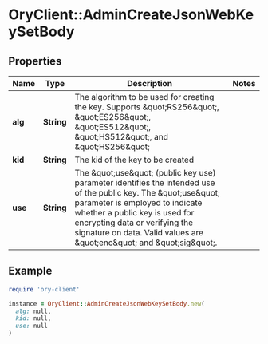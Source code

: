 # OryClient::AdminCreateJsonWebKeySetBody

## Properties

| Name | Type | Description | Notes |
| ---- | ---- | ----------- | ----- |
| **alg** | **String** | The algorithm to be used for creating the key. Supports \&quot;RS256\&quot;, \&quot;ES256\&quot;, \&quot;ES512\&quot;, \&quot;HS512\&quot;, and \&quot;HS256\&quot; |  |
| **kid** | **String** | The kid of the key to be created |  |
| **use** | **String** | The \&quot;use\&quot; (public key use) parameter identifies the intended use of the public key. The \&quot;use\&quot; parameter is employed to indicate whether a public key is used for encrypting data or verifying the signature on data. Valid values are \&quot;enc\&quot; and \&quot;sig\&quot;. |  |

## Example

```ruby
require 'ory-client'

instance = OryClient::AdminCreateJsonWebKeySetBody.new(
  alg: null,
  kid: null,
  use: null
)
```

